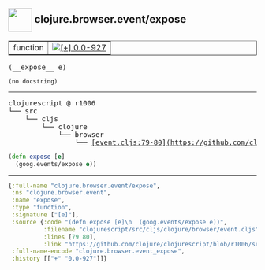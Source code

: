 ## <img width="48px" valign="middle" src="http://i.imgur.com/Hi20huC.png"> clojure.browser.event/expose

 <table border="1">
<tr>
<td>function</td>
<td><a href="https://github.com/cljsinfo/api-refs/tree/0.0-927"><img valign="middle" alt="[+] 0.0-927" src="https://img.shields.io/badge/+-0.0--927-lightgrey.svg"></a> </td>
</tr>
</table>

 <samp>
(__expose__ e)<br>
</samp>

```
(no docstring)
```

---

 <pre>
clojurescript @ r1006
└── src
    └── cljs
        └── clojure
            └── browser
                └── <ins>[event.cljs:79-80](https://github.com/clojure/clojurescript/blob/r1006/src/cljs/clojure/browser/event.cljs#L79-L80)</ins>
</pre>

```clj
(defn expose [e]
  (goog.events/expose e))
```


---

```clj
{:full-name "clojure.browser.event/expose",
 :ns "clojure.browser.event",
 :name "expose",
 :type "function",
 :signature ["[e]"],
 :source {:code "(defn expose [e]\n  (goog.events/expose e))",
          :filename "clojurescript/src/cljs/clojure/browser/event.cljs",
          :lines [79 80],
          :link "https://github.com/clojure/clojurescript/blob/r1006/src/cljs/clojure/browser/event.cljs#L79-L80"},
 :full-name-encode "clojure.browser.event_expose",
 :history [["+" "0.0-927"]]}

```

